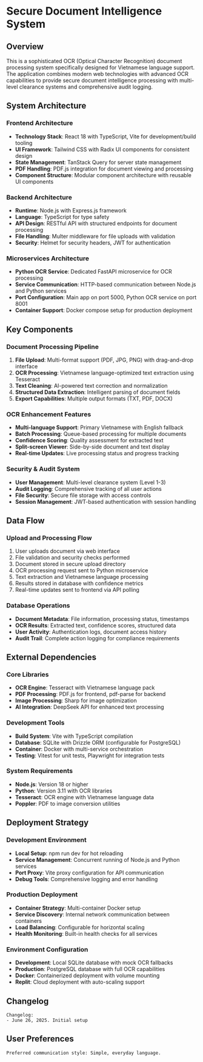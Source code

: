 # Secure Document Intelligence System

## Overview

This is a sophisticated OCR (Optical Character Recognition) document processing system specifically designed for Vietnamese language support. The application combines modern web technologies with advanced OCR capabilities to provide secure document intelligence processing with multi-level clearance systems and comprehensive audit logging.

## System Architecture

### Frontend Architecture
- **Technology Stack**: React 18 with TypeScript, Vite for development/build tooling
- **UI Framework**: Tailwind CSS with Radix UI components for consistent design
- **State Management**: TanStack Query for server state management
- **PDF Handling**: PDF.js integration for document viewing and processing
- **Component Structure**: Modular component architecture with reusable UI components

### Backend Architecture
- **Runtime**: Node.js with Express.js framework
- **Language**: TypeScript for type safety
- **API Design**: RESTful API with structured endpoints for document processing
- **File Handling**: Multer middleware for file uploads with validation
- **Security**: Helmet for security headers, JWT for authentication

### Microservices Architecture
- **Python OCR Service**: Dedicated FastAPI microservice for OCR processing
- **Service Communication**: HTTP-based communication between Node.js and Python services
- **Port Configuration**: Main app on port 5000, Python OCR service on port 8001
- **Container Support**: Docker compose setup for production deployment

## Key Components

### Document Processing Pipeline
1. **File Upload**: Multi-format support (PDF, JPG, PNG) with drag-and-drop interface
2. **OCR Processing**: Vietnamese language-optimized text extraction using Tesseract
3. **Text Cleaning**: AI-powered text correction and normalization
4. **Structured Data Extraction**: Intelligent parsing of document fields
5. **Export Capabilities**: Multiple output formats (TXT, PDF, DOCX)

### OCR Enhancement Features
- **Multi-language Support**: Primary Vietnamese with English fallback
- **Batch Processing**: Queue-based processing for multiple documents
- **Confidence Scoring**: Quality assessment for extracted text
- **Split-screen Viewer**: Side-by-side document and text display
- **Real-time Updates**: Live processing status and progress tracking

### Security & Audit System
- **User Management**: Multi-level clearance system (Level 1-3)
- **Audit Logging**: Comprehensive tracking of all user actions
- **File Security**: Secure file storage with access controls
- **Session Management**: JWT-based authentication with session handling

## Data Flow

### Upload and Processing Flow
1. User uploads document via web interface
2. File validation and security checks performed
3. Document stored in secure upload directory
4. OCR processing request sent to Python microservice
5. Text extraction and Vietnamese language processing
6. Results stored in database with confidence metrics
7. Real-time updates sent to frontend via API polling

### Database Operations
- **Document Metadata**: File information, processing status, timestamps
- **OCR Results**: Extracted text, confidence scores, structured data
- **User Activity**: Authentication logs, document access history
- **Audit Trail**: Complete action logging for compliance requirements

## External Dependencies

### Core Libraries
- **OCR Engine**: Tesseract with Vietnamese language pack
- **PDF Processing**: PDF.js for frontend, pdf-parse for backend
- **Image Processing**: Sharp for image optimization
- **AI Integration**: DeepSeek API for enhanced text processing

### Development Tools
- **Build System**: Vite with TypeScript compilation
- **Database**: SQLite with Drizzle ORM (configurable for PostgreSQL)
- **Container**: Docker with multi-service orchestration
- **Testing**: Vitest for unit tests, Playwright for integration tests

### System Requirements
- **Node.js**: Version 18 or higher
- **Python**: Version 3.11 with OCR libraries
- **Tesseract**: OCR engine with Vietnamese language data
- **Poppler**: PDF to image conversion utilities

## Deployment Strategy

### Development Environment
- **Local Setup**: npm run dev for hot reloading
- **Service Management**: Concurrent running of Node.js and Python services
- **Port Proxy**: Vite proxy configuration for API communication
- **Debug Tools**: Comprehensive logging and error handling

### Production Deployment
- **Container Strategy**: Multi-container Docker setup
- **Service Discovery**: Internal network communication between containers
- **Load Balancing**: Configurable for horizontal scaling
- **Health Monitoring**: Built-in health checks for all services

### Environment Configuration
- **Development**: Local SQLite database with mock OCR fallbacks
- **Production**: PostgreSQL database with full OCR capabilities
- **Docker**: Containerized deployment with volume mounting
- **Replit**: Cloud deployment with auto-scaling support

## Changelog

```
Changelog:
- June 26, 2025. Initial setup
```

## User Preferences

```
Preferred communication style: Simple, everyday language.
```